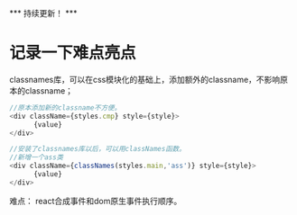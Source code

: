*** 持续更新！ ***

# 记录一下难点亮点

classnames库，可以在css模块化的基础上，添加额外的classname，不影响原本的classname；
``` javascript
//原本添加新的classname不方便。
<div className={styles.cmp} style={style}>
      {value}
</div>

//安装了classnames库以后，可以用classNames函数。
//新增一个ass类
<div className={classNames(styles.main,'ass')} style={style}>
      {value}
</div>
```
难点：
react合成事件和dom原生事件执行顺序。